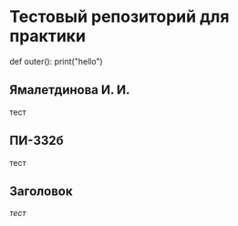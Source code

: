 # Тестовый репозиторий для практики 

def outer():
    print("hello")

## Ямалетдинова И. И.
тест

## ПИ-332б
тест

## Заголовок
_тест_
